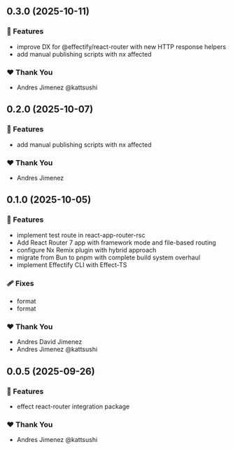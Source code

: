 ## 0.3.0 (2025-10-11)

### 🚀 Features

- improve DX for @effectify/react-router with new HTTP response helpers
- add manual publishing scripts with nx affected

### ❤️ Thank You

- Andres Jimenez @kattsushi

## 0.2.0 (2025-10-07)

### 🚀 Features

- add manual publishing scripts with nx affected

### ❤️ Thank You

- Andres Jimenez

## 0.1.0 (2025-10-05)

### 🚀 Features

- implement test route in react-app-router-rsc
- Add React Router 7 app with framework mode and file-based routing
- configure Nx Remix plugin with hybrid approach
- migrate from Bun to pnpm with complete build system overhaul
- implement Effectify CLI with Effect-TS

### 🩹 Fixes

- format
- format

### ❤️ Thank You

- Andres David Jimenez
- Andres Jimenez @kattsushi

## 0.0.5 (2025-09-26)

### 🚀 Features

- effect react-router integration package

### ❤️ Thank You

- Andres Jimenez @kattsushi